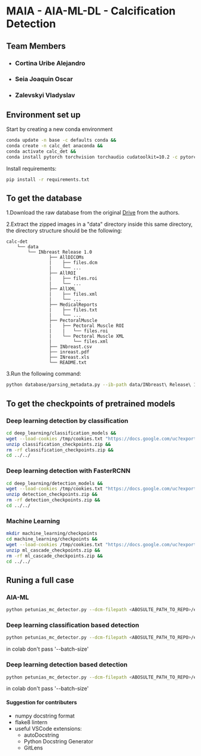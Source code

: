 # MAIA - AIA-ML-DL - Calcification Detection

## Team Members

- ### Cortina Uribe Alejandro

- ### Seia Joaquin Oscar

- ### Zalevskyi Vladyslav

## Environment set up

Start by creating a new conda environment

```bash
conda update -n base -c defaults conda &&
conda create -n calc_det anaconda &&
conda activate calc_det &&
conda install pytorch torchvision torchaudio cudatoolkit=10.2 -c pytorch
```

Install requirements:

```bash
pip install -r requirements.txt
```

## To get the database

1.Download the raw database from the original [Drive](https://drive.google.com/file/d/19n-p9p9C0eCQA1ybm6wkMo-bbeccT_62/view) from the authors.

2.Extract the zipped images in a "data" directory inside this same directory, the directory structure should be the following:

```
calc-det
    └── data
        └── INbreast Release 1.0
                ├── AllDICOMs
                |    ├── files.dcm
                |    └── ...
                ├── AllROI
                |    ├── files.roi
                |    └── ...
                ├── AllXML
                |    ├── files.xml
                |    └── ...
                ├── MedicalReports
                |    ├── files.txt
                |    └── ...
                ├── PectoralMuscle
                |    ├── Pectoral Muscle ROI
                |    |   └── files.roi
                |    └── Pectoral Muscle XML
                |        └── files.xml
                ├── INbreast.csv
                ├── inreast.pdf
                ├── INreast.xls
                └── README.txt
```

3.Run the following command:

```bash
python database/parsing_metadata.py --ib-path data/INbreast\ Release\ 1.0/ --rp --v --cb --pect-musc-mask
```

## To get the checkpoints of pretrained models

### Deep learning detection by classification

```bash
cd deep_learning/classification_models &&
wget --load-cookies /tmp/cookies.txt "https://docs.google.com/uc?export=download&confirm=$(wget --quiet --save-cookies /tmp/cookies.txt --keep-session-cookies --no-check-certificate 'https://docs.google.com/uc?export=download&id=16BbvvZcS2Qx421v9QKpKH4JrVKF1Efcf' -O- | sed -rn 's/.*confirm=([0-9A-Za-z_]+).*/\1\n/p')&id=16BbvvZcS2Qx421v9QKpKH4JrVKF1Efcf" -O classification_checkpoints.zip && rm -rf /tmp/cookies.txt &&
unzip classification_checkpoints.zip &&
rm -rf classification_checkpoints.zip &&
cd ../../
```

### Deep learning detection with FasterRCNN

```bash
cd deep_learning/detection_models &&
wget --load-cookies /tmp/cookies.txt "https://docs.google.com/uc?export=download&confirm=$(wget --quiet --save-cookies /tmp/cookies.txt --keep-session-cookies --no-check-certificate 'https://docs.google.com/uc?export=download&id=1R8fxd_CdyG5ec1grobRUut8UqCKbVFdp' -O- | sed -rn 's/.*confirm=([0-9A-Za-z_]+).*/\1\n/p')&id=1R8fxd_CdyG5ec1grobRUut8UqCKbVFdp" -O detection_checkpoints.zip && rm -rf /tmp/cookies.txt &&
unzip detection_checkpoints.zip &&
rm -rf detection_checkpoints.zip &&
cd ../../
```

### Machine Learning

```bash
mkdir machine_learning/checkpoints
cd machine_learning/checkpoints &&
wget --load-cookies /tmp/cookies.txt "https://docs.google.com/uc?export=download&confirm=$(wget --quiet --save-cookies /tmp/cookies.txt --keep-session-cookies --no-check-certificate 'https://docs.google.com/uc?export=download&id=1v-nDrdt2ejno7QVZvgRbqIVM27ymx7ft' -O- | sed -rn 's/.*confirm=([0-9A-Za-z_]+).*/\1\n/p')&id=1v-nDrdt2ejno7QVZvgRbqIVM27ymx7ft" -O ml_cascade_checkpoints.zip && rm -rf /tmp/cookies.txt &&
unzip ml_cascade_checkpoints.zip &&
rm -rf ml_cascade_checkpoints.zip &&
cd ../../
```

## Runing a full case

### AIA-ML

```bash
python petunias_mc_detector.py --dcm-filepath <ABOSULTE_PATH_TO_REPO>/example_img/24065734_5291e1aee2bbf5df_MG_L_CC_ANON.dcm --detector-type 'aia_ml' --ouput-path /<ABOSULTE_PATH_TO_REPO>/example_img/ --store-csv --v
```

### Deep learning classification based detection

```bash
python petunias_mc_detector.py --dcm-filepath <ABOSULTE_PATH_TO_REPO>/example_img/24065734_5291e1aee2bbf5df_MG_L_CC_ANON.dcm --detector-type 'classification_dl' --ouput-path /<ABOSULTE_PATH_TO_REPO>/example_img/ --store-csv --v --batch-size 224
```

in colab don't pass '--batch-size'

### Deep learning detection based detection

```bash
python petunias_mc_detector.py --dcm-filepath <ABOSULTE_PATH_TO_REPO>/example_img/24065734_5291e1aee2bbf5df_MG_L_CC_ANON.dcm --detector-type 'detection_dl' --ouput-path /<ABOSULTE_PATH_TO_REPO>/example_img/ --store-csv --v --batch-size 1
```

in colab don't pass '--batch-size'

#### Suggestion for contributers

- numpy docstring format
- flake8 lintern
- useful VSCode extensions:
  - autoDocstring
  - Python Docstring Generator
  - GitLens
